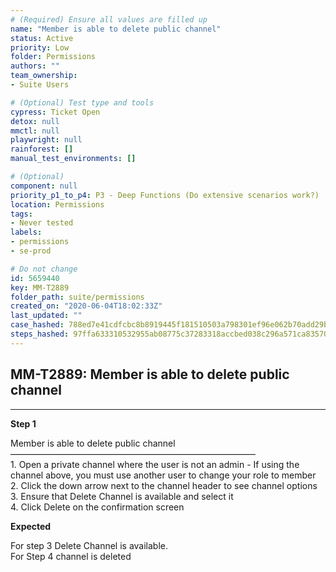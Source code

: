 ```yaml
---
# (Required) Ensure all values are filled up
name: "Member is able to delete public channel"
status: Active
priority: Low
folder: Permissions
authors: ""
team_ownership: 
- Suite Users

# (Optional) Test type and tools
cypress: Ticket Open
detox: null
mmctl: null
playwright: null
rainforest: []
manual_test_environments: []

# (Optional)
component: null
priority_p1_to_p4: P3 - Deep Functions (Do extensive scenarios work?)
location: Permissions
tags: 
- Never tested
labels: 
- permissions
- se-prod

# Do not change
id: 5659440
key: MM-T2889
folder_path: suite/permissions
created_on: "2020-06-04T18:02:33Z"
last_updated: ""
case_hashed: 788ed7e41cdfcbc8b8919445f181510503a798301ef96e062b70add29bb238be2947145fda26d21a9ad03a48ceb24dad
steps_hashed: 97ffa633310532955ab08775c37283318accbed038c296a571ca8357015c1f638a76b3a797fa0b27f518d0ae5a2867e1
---
```


## MM-T2889: Member is able to delete public channel

---

**Step 1**

Member is able to delete public channel\
————————————————————————————\
1\. Open a private channel where the user is not an admin - If using the channel above, you must use another user to change your role to member\
2\. Click the down arrow next to the channel header to see channel options\
3\. Ensure that Delete Channel is available and select it\
4\. Click Delete on the confirmation screen

**Expected**

For step 3 Delete Channel is available.\
For Step 4 channel is deleted
